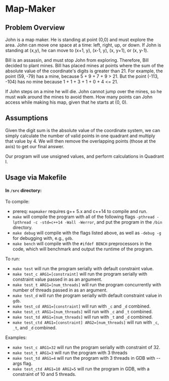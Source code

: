 # Map-Maker

## Problem Overview
John is a map maker. He is standing at point (0,0) and must explore the area. John can move one space at a time: left, right, up, or down. If John is standing at (x,y), he can move to (x+1, y), (x-1, y), (x, y+1), or (x, y-1). 

Bill is an assassin, and must stop John from exploring. Therefore, Bill decided to plant mines. Bill has placed mines at points where the sum of the absolute value of the coordinate's digits is greater than 21. For example, the point (59, -79) has a mine, because 5 + 9 + 7 + 9 > 21. But the point (-113, -104) has no mine because 1 + 1 + 3 + 1 + 0 + 4 <= 21.

If John steps on a mine he will die. John cannot jump over the mines, so he must walk around the mines to avoid them. How many points can John access while making his map, given that he starts at (0, 0).

## Assumptions
Given the digit sum is the absolute value of the coordinate system, we can simply calculate the number of valid points in one quadrant and multiply that value by 4. We will then remove the overlapping points (those at the axis) to get our final answer.

Our program will use unsigned values, and perform calculations in Quadrant I.

## Usage via Makefile

#### In `/src` directory:

To compile:

- prereq: `mapmaker` requires g++ 5.x and c++14 to compile and run.
- `make` will compile the program with all of the following flags `-pthread -lpthread -c -std=c++14 -Wall -Werror`, and put the program in the `/bin` directory.
- `make debug` will compile with the flags listed above, as well as `-debug -g` for debugging with, e.g., `gdb`.
- `make bench` will compile with the `#ifdef BENCH` preprocessors in the code, which will benchmark and output the runtime of the program.

To run:

- `make test` will run the program serially with default constraint value. 
- `make test_c ARG1=[constraint]` will run the program serially with constraint value passed in as an argument.
- `make test_t ARG1=[num_threads]` will run the program concurrently with number of threads passed in as an argument.
- `make test_d` will run the program serially with default constraint value in `gdb`.
- `make test_cd ARG1=[constraint]` will run with `_c` and `_d` combined. 
- `make test_ct ARG1=[num_threads]` will run with `_c` and `_t` combined. 
- `make test_td ARG1=[num_threads]` will run with `_t` and `_d` combined.
- `make test_ctd ARG1=[constraint] ARG2=[num_threads]` will run with `_c`, `_t`, and `_d` combined.

Examples:

- `make test_c ARG1=32` will run the program serially with constraint of 32.
- `make test_t ARG1=3` will run the program with 3 threads
- `make test_td ARG1=4` will run the program with 3 threads in GDB with --args flag.
- `make test_ctd ARG1=10 ARG2=5` will run the program in GDB, with a constraint of 10 and 5 threads.